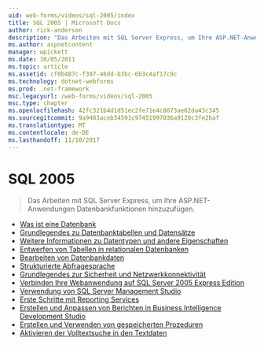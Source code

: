 ```yaml
---
uid: web-forms/videos/sql-2005/index
title: SQL 2005 | Microsoft Docs
author: rick-anderson
description: "Das Arbeiten mit SQL Server Express, um Ihre ASP.NET-Anwendungen Datenbankfunktionen hinzuzufügen."
ms.author: aspnetcontent
manager: wpickett
ms.date: 10/05/2011
ms.topic: article
ms.assetid: cf0b487c-f387-46dd-b3bc-6b3c4af17c9c
ms.technology: dotnet-webforms
ms.prod: .net-framework
msc.legacyurl: /web-forms/videos/sql-2005
msc.type: chapter
ms.openlocfilehash: 42fc321b4d1d51ec2fe71e4c8873ae62da43c345
ms.sourcegitcommit: 9a9483aceb34591c97451997036a9120c3fe2baf
ms.translationtype: MT
ms.contentlocale: de-DE
ms.lasthandoff: 11/10/2017
---
```

<a name="sql-2005"></a>SQL 2005
====================
> Das Arbeiten mit SQL Server Express, um Ihre ASP.NET-Anwendungen Datenbankfunktionen hinzuzufügen.


- [Was ist eine Datenbank](what-is-a-database.md)
- [Grundlegendes zu Datenbanktabellen und Datensätze](understanding-database-tables-and-records.md)
- [Weitere Informationen zu Datentypen und andere Eigenschaften](more-about-column-data-types-and-other-properties.md)
- [Entwerfen von Tabellen in relationalen Datenbanken](designing-relational-database-tables.md)
- [Bearbeiten von Datenbankdaten](manipulating-database-data.md)
- [Strukturierte Abfragesprache](more-structured-query-language.md)
- [Grundlegendes zur Sicherheit und Netzwerkkonnektivität](understanding-security-and-network-connectivity.md)
- [Verbinden Ihre Webanwendung auf SQL Server 2005 Express Edition](connecting-your-web-application-to-sql-server-2005-express-edition.md)
- [Verwendung von SQL Server Management Studio](using-sql-server-management-studio.md)
- [Erste Schritte mit Reporting Services](getting-started-with-reporting-services.md)
- [Erstellen und Anpassen von Berichten in Business Intelligence Development Studio](building-and-customizing-reports-in-business-intelligence-development-studio.md)
- [Erstellen und Verwenden von gespeicherten Prozeduren](creating-and-using-stored-procedures.md)
- [Aktivieren der Volltextsuche in den Textdaten](enabling-full-text-search-in-your-text-data.md)

